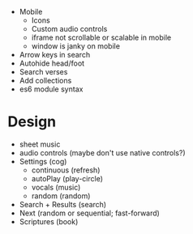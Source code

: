 + Mobile
  + Icons
  + Custom audio controls
  + iframe not scrollable or scalable in mobile
  + window is janky on mobile
+ Arrow keys in search
+ Autohide head/foot
+ Search verses
+ Add collections
+ es6 module syntax


# Design

+ sheet music
+ audio controls (maybe don't use native controls?)
+ Settings (cog)
  + continuous (refresh)
  + autoPlay (play-circle)
  + vocals (music)
  + random (random)
+ Search + Results (search)
+ Next (random or sequential; fast-forward)
+ Scriptures (book)
